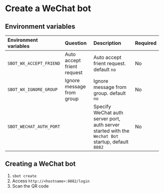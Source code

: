 # Create a WeChat bot

## Environment variables

| Environment variables        |  Question   |  Description  |  Required |
| :--------   | :-----   | :---- |  :---- |
| `SBOT_WX_ACCEPT_FRIEND`        |    Auto accept frient request   |    Auto accept frient request. default `no`  | No |
| `SBOT_WX_IGNORE_GROUP`        |   Ignore message from group    |   Ignore message from group. default `no`  | No |
| `SBOT_WECHAT_AUTH_PORT`        |       |   Specify WeChat auth server port, auth server started with the `Wechat Bot` startup, default `8082` | No |

## Creating a WeChat bot

1. `sbot create`
2. Access `http://<hostname>:8082/login`
3. Scan the QR code

